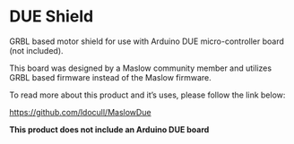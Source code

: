 # DUE Shield

GRBL based motor shield for use with Arduino DUE micro-controller board (not included).

This board was designed by a Maslow community member and utilizes GRBL based firmware instead of the Maslow firmware.

To read more about this product and it’s uses, please follow the link below:

 

https://github.com/ldocull/MaslowDue

 

**This product does not include an Arduino DUE board**
